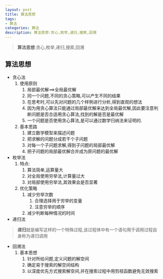 ```yaml
---
layout: post
title: 算法思想
tags:
- 算法
categories: 算法
description: 算法思想:贪心,枚举,递归,搜索,回溯
---
```

> **算法思想**:贪心,枚举,递归,搜索,回溯

## 算法思想
- 贪心法
    1. 使用原则
        1. 局部最优解==>全局最优解
        2. 同一个问题,不同的贪心策略,可以产生不同的结果
        3. 在思考时,可以先对问题的几个样例进行分析,得到直观的想法
        4. 因为用贪心算法只能通过局部最优解来达到全局最优解,因此要注意判断问题是否合适用贪心算法,找到的解是否是最优解
        5. 一个问题是否使用贪心算法,是可以通过数学归纳法来证明的.
    2. 基本思路
        1. 建立数学模型来描述问题
        2. 把求解的问题分成若干个子问题
        3. 对每一个子问题求解,得到子问题的局部最优解
        4. 把子问题的局部最优解合并成为原问题的最优解
- 枚举法
    1. 特点:
        1. 算法简单,运算量大
        2. 对全局使用穷举法,计算量过大
        3. 对局部使用穷举法,其效果会是否显著
    2. 优化策略
        1. 减少穷举次数
            1. 合理选择用于穷举的变量
            2. 注意穷举的顺序
        2. 减少判断每种情况的时间
- 递归法
> **递归**就是编写这样的一个特殊过程,该过程体中有一个语句用于调用过程自身称为递归调用

- 回溯法
    1. 基本思想
        1. 针对所给问题,定义问题的解空间
        2. 确定易于搜索的解空间结构
        3. 以深度优先方式搜索解空间,并在搜索过程中用剪枝函数避免无效搜索
